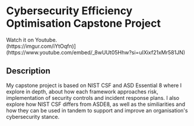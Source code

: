 <h1>Cybersecurity Efficiency Optimisation Capstone Project</h1>
Watch it on Youtube. </br>
 (https://imgur.com/iYtOqfn)](https://www.youtube.com/embed/_8wUUt05Hhw?si=uIXixf21xMr581JN) </br>

<h2>Description</h2>
My capstone project is based on NIST CSF and ASD Essential 8 where I explore in depth, about how each framework approaches risk, implementation of security controls and incident response plans. I also explore how NIST CSF differs from ASDE8, as well as the similiarities and how they can be used in tandem to support and improve an organisation's cybersecurity stance.
<br />


